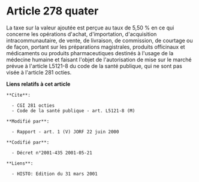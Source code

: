 # Article 278 quater

La taxe sur la valeur ajoutée est perçue au taux de 5,50 % en ce qui concerne les opérations d'achat, d'importation,
d'acquisition intracommunautaire, de vente, de livraison, de commission, de courtage ou de façon, portant sur les
préparations magistrales, produits officinaux et médicaments ou produits pharmaceutiques destinés à l'usage de la médecine
humaine et faisant l'objet de l'autorisation de mise sur le marché prévue à l'article L5121-8 du code de la santé publique,
qui ne sont pas visée à l'article 281 octies.

**Liens relatifs à cet article**

	**Cite**:

	  - CGI 281 octies
	  - Code de la santé publique - art. L5121-8 (M)

	**Modifié par**:

	  - Rapport - art. 1 (V) JORF 22 juin 2000

	**Codifié par**:

	  - Décret n°2001-435 2001-05-21

	**Liens**:

	  - HISTO: Edition du 31 mars 2001
